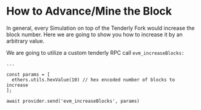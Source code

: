 # How to Advance/Mine the Block

In general, every Simulation on top of the Tenderly Fork would increase the block number. Here we are going to show you how to increase it by an arbitrary value.

We are going to utilize a custom tenderly RPC call `evm_increaseBlocks:`

```tsx
...

const params = [
  ethers.utils.hexValue(10) // hex encoded number of blocks to increase
];

await provider.send('evm_increaseBlocks', params)
```
